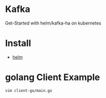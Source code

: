 Kafka
===

Get-Started with helm/kafka-ha on kubernetes

# Install

- [helm](helm)

# golang Client Example

```
vim client-go/main.go
```
